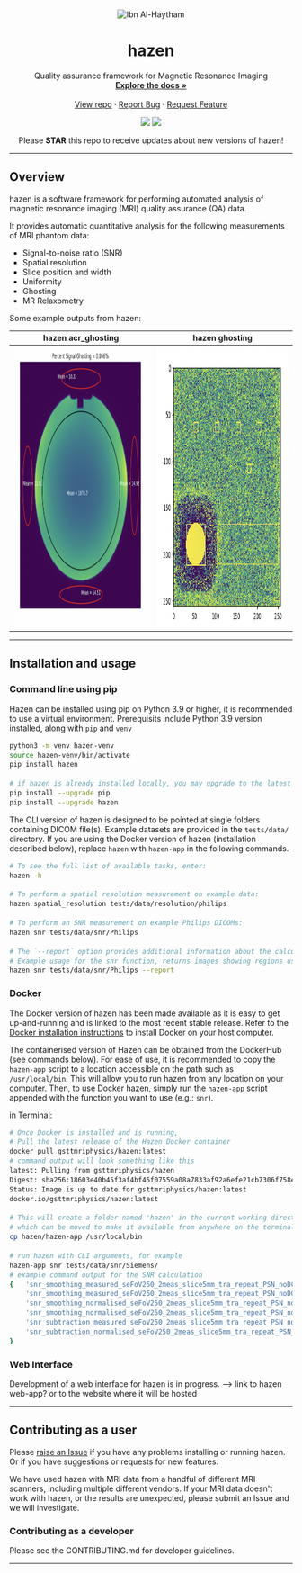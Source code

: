 <!-- PROJECT HEADING -->
<br />
<p align="center">
<img src="https://upload.wikimedia.org/wikipedia/commons/a/a3/Ibn_Al-Haytham_portrait.jpg" alt="Ibn Al-Haytham" width="512">
</p>   
<h1 align="center">hazen</h1>
<p align="center">
Quality assurance framework for Magnetic Resonance Imaging
<br />
<a href="https://hazen.readthedocs.io/en/latest/"><strong>Explore the docs »</strong></a>
<br />
<br />
<a href="https://github.com/GSTT-CSC/hazen">View repo</a>
·
<a href="https://github.com/GSTT-CSC/hazen/issues">Report Bug</a>
·
<a href="https://github.com/GSTT-CSC/hazen/issues">Request Feature</a>
</p>
<p align="center">
<img src="https://github.com/GSTT-CSC/hazen/actions/workflows/tests_release.yml/badge.svg?branch=main">
<img src="https://img.shields.io/endpoint?url=https://gist.githubusercontent.com/laurencejackson/ba102d5f3e592fcd50451c2eff8a803d/raw/hazen_pytest-coverage-comment.json">
</p>
<p align="center">Please <b>STAR</b> this repo to receive updates about new versions of hazen!</p>

---

## Overview

hazen is a software framework for performing automated analysis of magnetic resonance imaging (MRI) quality assurance (QA) data.

It provides automatic quantitative analysis for the following measurements of MRI phantom data:
- Signal-to-noise ratio (SNR)
- Spatial resolution
- Slice position and width
- Uniformity
- Ghosting
- MR Relaxometry

Some example outputs from hazen:

| hazen acr_ghosting                        | hazen ghosting                |
|----------------------------------|-------------------------------|
| <img src="docs/assets/SNR.png" height="500"> | <img src="docs/assets/ghosting.png" height="500" > |

---

## Installation and usage

### Command line using pip

Hazen can be installed using pip on Python 3.9 or higher, it is recommended to use a virtual environment.
Prerequisits include Python 3.9 version installed, along with `pip` and `venv`

```bash
python3 -m venv hazen-venv
source hazen-venv/bin/activate
pip install hazen

# if hazen is already installed locally, you may upgrade to the latest version
pip install --upgrade pip
pip install --upgrade hazen
```

The CLI version of hazen is designed to be pointed at single folders containing DICOM file(s). Example datasets are provided in the `tests/data/` directory. If you are using the Docker version of hazen (installation described below), replace `hazen` with `hazen-app` in the following commands.

```bash
# To see the full list of available tasks, enter:
hazen -h

# To perform a spatial resolution measurement on example data:
hazen spatial_resolution tests/data/resolution/philips

# To perform an SNR measurement on example Philips DICOMs:
hazen snr tests/data/snr/Philips

# The `--report` option provides additional information about the calculations and is available for all tasks.
# Example usage for the snr function, returns images showing regions used for the measurement.
hazen snr tests/data/snr/Philips --report
```

### Docker

The Docker version of hazen has been made available as it is easy to get up-and-running and is linked to the most recent stable release. Refer to the [Docker installation instructions](https://docs.docker.com/engine/install) to install Docker on your host computer.

The containerised version of Hazen can be obtained from the DockerHub (see commands below). For ease of use, it is recommended to copy the `hazen-app` script to a location accessible on the path such as `/usr/local/bin`. This will allow you to run hazen from any location on your computer. Then, to use Docker hazen, simply run the `hazen-app` script appended with the function you want to use (e.g.: `snr`). 

in Terminal:

```bash
# Once Docker is installed and is running,
# Pull the latest release of the Hazen Docker container
docker pull gsttmriphysics/hazen:latest
# command output will look something like this
latest: Pulling from gsttmriphysics/hazen
Digest: sha256:18603e40b45f3af4bf45f07559a08a7833af92a6efe21cb7306f758e8eeab24a
Status: Image is up to date for gsttmriphysics/hazen:latest
docker.io/gsttmriphysics/hazen:latest

# This will create a folder named 'hazen' in the current working directory
# which can be moved to make it available from anywhere on the terminal
cp hazen/hazen-app /usr/local/bin

# run hazen with CLI arguments, for example
hazen-app snr tests/data/snr/Siemens/
# example command output for the SNR calculation
{   'snr_smoothing_measured_seFoV250_2meas_slice5mm_tra_repeat_PSN_noDC_2_1': 191.16,
    'snr_smoothing_measured_seFoV250_2meas_slice5mm_tra_repeat_PSN_noDC_3_1': 195.58,
    'snr_smoothing_normalised_seFoV250_2meas_slice5mm_tra_repeat_PSN_noDC_2_1': 1866.09,
    'snr_smoothing_normalised_seFoV250_2meas_slice5mm_tra_repeat_PSN_noDC_3_1': 1909.2,
    'snr_subtraction_measured_seFoV250_2meas_slice5mm_tra_repeat_PSN_noDC_2_1': 220.73,
    'snr_subtraction_normalised_seFoV250_2meas_slice5mm_tra_repeat_PSN_noDC_2_1': 2154.69
}
```

### Web Interface

Development of a web interface for hazen is in progress. --> link to hazen web-app? or to the website where it will be hosted

---

## Contributing as a user

Please [raise an Issue](https://github.com/GSTT-CSC/hazen/issues) if you have any problems installing or running hazen. Or if you have suggestions or requests for new features.

We have used hazen with MRI data from a handful of different MRI scanners, including multiple different vendors. If your MRI data doesn't work with hazen, or the results are unexpected, please submit an Issue and we will investigate.

### Contributing as a developer

Please see the CONTRIBUTING.md for developer guidelines.

---

